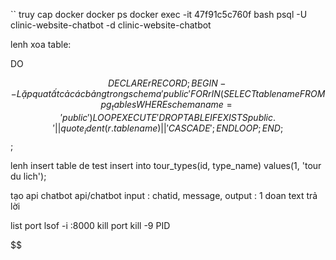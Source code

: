 `` truy cap docker
docker ps
docker exec -it 47f91c5c760f bash
psql -U clinic-website-chatbot -d clinic-website-chatbot

lenh xoa table:

DO

$$
DECLARE
    r RECORD;
BEGIN
    -- Lặp qua tất cả các bảng trong schema 'public'
    FOR r IN (SELECT tablename FROM pg_tables WHERE schemaname = 'public') LOOP
        EXECUTE 'DROP TABLE IF EXISTS public.' || quote_ident(r.tablename) || ' CASCADE';
    END LOOP;
END;
$$;


lenh insert table de test
insert into tour_types(id, type_name)
values(1, 'tour du lich');



tạo api chatbot api/chatbot
input : chatid, message,
output : 1 doan text trả lời


list port lsof -i :8000
kill port kill -9 PID


$$
